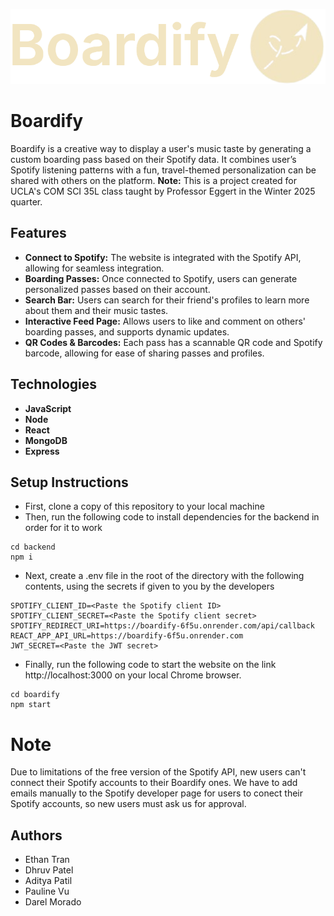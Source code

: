 ![Boardify Logo](./boardify/src/assets/logo.png)


# Boardify
Boardify is a creative way to display a user's music taste by generating a custom boarding pass based on their Spotify data. 
It combines user’s Spotify listening patterns with a fun, travel-themed personalization can be shared with others on the platform. 
**Note:** This is a project created for UCLA's COM SCI 35L class taught by Professor Eggert in the Winter 2025 quarter.


## Features
- **Connect to Spotify:** The website is integrated with the Spotify API, allowing for seamless integration.
- **Boarding Passes:** Once connected to Spotify, users can generate personalized passes based on their account.
- **Search Bar:** Users can search for their friend's profiles to learn more about them and their music tastes.
- **Interactive Feed Page:** Allows users to like and comment on others' boarding passes, and supports dynamic updates.
- **QR Codes & Barcodes:** Each pass has a scannable QR code and Spotify barcode, allowing for ease of sharing passes and profiles.


## Technologies
- **JavaScript** 
- **Node** 
- **React** 
- **MongoDB** 
- **Express**


## Setup Instructions
- First, clone a copy of this repository to your local machine
- Then, run the following code to install dependencies for the backend in order for it to work
```
cd backend
npm i
```
- Next, create a .env file in the root of the directory with the following contents, using the secrets if given to you by the developers
```
SPOTIFY_CLIENT_ID=<Paste the Spotify client ID>
SPOTIFY_CLIENT_SECRET=<Paste the Spotify client secret>
SPOTIFY_REDIRECT_URI=https://boardify-6f5u.onrender.com/api/callback
REACT_APP_API_URL=https://boardify-6f5u.onrender.com
JWT_SECRET=<Paste the JWT secret>
```
- Finally, run the following code to start the website on the link http://localhost:3000 on your local Chrome browser.
```
cd boardify
npm start
```


# Note
Due to limitations of the free version of the Spotify API, new users can't connect their Spotify accounts to their Boardify ones.
We have to add emails manually to the Spotify developer page for users to conect their Spotify accounts, so new users must ask us for approval.


## Authors
- Ethan Tran
- Dhruv Patel
- Aditya Patil
- Pauline Vu
- Darel Morado